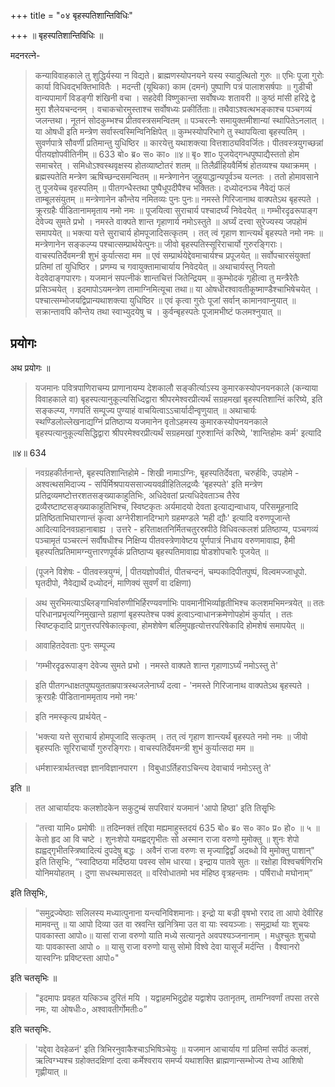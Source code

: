 +++
title = "०४ बृहस्पतिशान्तिविधिः"

+++
॥ बृहस्पतिशान्तिविधिः ॥

मदनरत्ने-

> कन्याविवाहकाले तु शुद्धिर्यस्या न विद्यते।
ब्राह्मणस्योपनयने यस्य स्यादुत्थितो गुरुः ॥
एभिः पूजा गुरोः कार्या विधिवद्भक्तिभावितैः ।
मदन्ती (यूथिका) काम (दमनं) पुष्पाणि पत्रं पालाशसर्षपाः ॥
गुडीची वान्यपामार्गं विडङ्गी शंखिनी वचा ।
सहदेवी विष्णुकान्ता सर्वोषध्यः शतावरी ॥
कुष्ठं मांसी हरिद्रे द्वे मुरा शैलेयचन्दनम् ।
वचाकचोरमुस्ताश्च सर्वोषध्यः प्रकीर्तिताः॥
तथैवाऽश्वत्थभङ्काश्च पञ्चगव्यं जलन्तथा।
नूतनं सोदकुम्भश्च प्रीतवस्त्रसमन्वितम् ॥
पञ्चरत्नैः समायुक्तमीशान्यां स्थापितेऽनलात् ।
या ओषधी इति मन्त्रेण सर्वास्त्वस्मिन्विनिक्षिपेत् ॥
कुम्भस्योपरिभागे तु स्थापयित्वा बृहस्पतिम् ।
सुवर्णपात्रे सौवर्णी प्रतिमान्तु युधिष्ठिर ॥
कारयेत्तु यथाशक्त्या वित्तशाठ्यविवर्जितः।
पीतवस्त्रयुगच्छन्नां पीतयज्ञोपवीतिनीम् ॥
633
बो० ब्र०
स० का०
॥४॥
बृ० शा०
> पूजयेद्गन्धपुष्पाद्यैस्ततो होम समाचरेत् ।
समिधोऽश्वस्थवृक्षस्य होतव्याष्टोतरं शतम् ॥
तिलैर्व्रीहियवैर्मिश्रं होतव्यश्च यथाक्रमम् ।
ब्रह्मस्पतेति मन्त्रेण ऋषिच्छन्दसमन्वितम् ॥
मन्त्रेणानेन जुहुयाद्धान्यपूर्वञ्च यत्नतः ।
ततो होमावसाने तु पूजयेच्च वृहस्पतिम् ॥
पीतगन्धैस्तथा पुष्पैधूपदीपैश्च भक्तितः।
दध्योदनञ्च नैवेद्यं फलं ताम्बूलसंयुतम् ॥
मन्त्रेणानेन कौन्तेय नमितव्यः पुनः पुनः॥
नमस्ते गिरिजानाथ वाक्पतेऽथ बृहस्पते ।
क्रूरग्रहैः पीडितानाममृताय नमो नमः ॥
पूजयित्वा सुराचार्य पश्चादर्घ्यं निवेदयेत् ॥
गम्भीरदृढरूपाङ्ग देवेज्य सुमते प्रभो ।
नमस्ते वाक्पते शान्त गृहाणार्य नमोऽस्तुते ॥
अर्घ्यं दत्त्वा सुरेज्यस्य जपहोमं समापयेत् ॥
भक्त्या यत्ते सुराचार्य होमपूजादिसत्कृतम् ।
तत् त्वं गृहाण शान्त्यर्थं बृहस्पते नमो नमः ॥
मन्त्रेणानेन सङ्कल्प्य पश्चात्सम्प्रार्थयेत्पुनः॥
जीवो बृहस्पतिस्सूरिराचार्यो गुरुरङ्गिराः।
वाचस्पतिर्देवमन्त्री शुभं कुर्यात्सदा मम ॥
एवं सम्प्रार्थयेद्देवमाचार्यश्च प्रपूजयेत् ॥
सर्वोपचारसंयुक्तां प्रतिमां तां युधिष्ठिर ।
प्रणम्य च गवायुक्तामाचार्याय निवेदयेत् ॥
अथाचार्यस्तु नियतो वेदवेदाङ्गपारगः।
यजमानं सपत्नीकं शान्तचित्तं जितेन्द्रियम् ॥
कुम्भोदकं गृहीत्वा तु मन्त्रैरेतैः प्रसिञ्चयेत् ।
इदमापोऽयमन्त्रेण तामाग्निमित्यूचा तथा॥
या ओषधीरश्वावतीकूष्माण्डैश्चाभिषेचयेत् ।
पश्चात्सम्भोजयद्विप्रान्यथाशक्त्या युधिष्ठिर ॥
एवं कृत्वा गुरोः पूजां सर्वान् कामानवाप्नुयात् ॥
सक्रान्तावपि कौन्तेय तथा स्वाभ्युदयेषु च ।
कुर्वन्बृहस्पतेः पूजामभीष्टं फलमश्नुयात् ॥

## प्रयोगः

अथ प्रयोगः ॥

> यजमानः पवित्रपाणिराचम्य प्राणानायम्य देशकालौ सङ्कीर्त्याऽस्य कुमारकस्योपनयनकाले (कन्याया विवाहकाले वा) बृहस्पत्यानुकूल्यसिध्दिद्वारा श्रीपरमेश्वरप्रीत्यर्थं सग्रहमखां बृहस्पतिशान्तिं करिष्ये, इति सङ्कल्प्य, गणपतिं सम्पूज्य पुण्याहं वाचयित्वाऽऽचार्यादीन्वृणुयात् ॥ अथाचार्यः स्थण्डिलोल्लेखनाद्यग्निं प्रतिष्ठाप्य यजमानेन वृतोऽहमस्य कुमारकस्योपनयनकाले बृहस्पत्यानुकूल्यसिद्धिद्वारा श्रीपरमेश्वरप्रीत्यर्थं सग्रहमखां गुरुशान्तिं करिष्ये, 'शान्तिहोमः कर्म' इत्यादि

॥४॥
634
> नवग्रहकीर्तनान्ते, बृहस्पतिशान्तिहोमे - शिखी नामाऽग्निः, बृहस्पतिर्देवता, चरुर्हविः, उपहोमे - अश्वत्थसमिदाज्य - सर्पिर्मिश्रपायससाज्ययवव्रीहितिलद्रव्यैः ‘बृहस्पते' इति मन्त्रेण प्रतिद्रव्यमष्टोत्तरशतसङ्ख्याकाहुतिभिः, अधिदेवतां प्रत्यधिदेवताञ्च तैरेव द्रव्यैरष्टाष्टसङ्ख्याकाहुतिभिश्च, स्विष्टकृतः अर्यमादयो देवता इत्याद्यन्वाधाय, परिसमूहनादि प्रतिष्ठिताभिघारणान्तं कृत्वा अग्नेरीशानदिग्भागे ग्रहमण्डले ‘मही द्यौः' इत्यादि वरुणपूजान्ते आदित्यादिनवग्रहानाबाह्य । उत्तरे - हरिताक्षतनिर्मितचतुरस्रपीठे विधिवत्कलशं प्रतिष्ठाप्य, पञ्चगव्यं पञ्चामृतं पञ्चरत्नं सर्वौषधीश्च निक्षिप्य पीतवस्त्रेणावेष्टय पूर्णपात्रं निधाय वरुणमावाह्य, हैमी बृहस्पतिप्रतिमामग्न्युत्तारणपूर्वकं प्रतिष्ठाप्य बृहस्पतिमावाह्य षोडशोपचारैः पूजयेत् ॥

> (पूजने विशेषः - पीतवस्त्रयुग्मं, | पीतयज्ञोपवीतं, पीतचन्दनं, चम्पकादिपीतपुष्पं, विल्वमज्जाधूपो. घृतदीपो, नैवेद्यार्थे दध्योदनं, माणिक्यं सुवर्णं वा दक्षिणा)

> अथ सुरभिमत्याऽब्लिङ्गाभिर्वारुणीभिर्हिरण्यवर्णाभिः पावमानीभिर्व्याहृतीभिश्च कलशमभिमन्त्रयेत् ॥ ततः परिधानप्रभृत्यग्निमुखान्ते ग्रहाणां बृहस्पतेश्च पक्वं हुत्वाऽन्वाधानक्रमेणोपहोमं कुर्यात् । ततः स्विष्टकृदादि प्रागुत्तरपरिषेकात्कृत्वा, होमशेषेण बलिमुपहृत्योत्तरपरिषेकादि होमशेषं समापयेत् ॥

> आवाहितदेवताः पुनः सम्पूज्य

> ‘गम्भीरदृढरूपाङ्ग देवेज्य सुमते प्रभो ।
नमस्ते वाक्पते शान्त गृहाणाऽर्घ्यं नमोऽस्तु ते'

> इति पीतगन्धाक्षतपुष्पयुतताम्रपात्रस्थजलेनार्घ्यं दत्वा -
'नमस्ते गिरिजानाथ वाक्पतेऽथ बृहस्पते ।
क्रूरग्रहैः पीडितानाममृताय नमो नमः'

> इति नमस्कृत्य प्रार्थयेत् -

> 'भक्त्या यत्ते सुराचार्य होमपूजादि सत्कृतम् ।
तत् त्वं गृहाण शान्त्यर्थं बृहस्पते नमो नमः ॥
जीवो बृहस्पतिः सूरिराचार्यो गुरुरङ्गिराः।
वाचस्पतिर्देवमन्त्री शुभं कुर्यात्सदा मम ॥

> धर्मशास्त्रार्थतत्त्वज्ञ ज्ञानविज्ञानपारग ।
विबुधाऽर्तिहराऽचिन्त्य देवाचार्य नमोऽस्तु ते'

इति ॥

> तत आचार्यादयः कलशोदकेन सकुटुम्बं सपरिवारं यजमानं 'आपो हिष्ठा' इति तिसृृभिः

> “तत्त्वा यामि० प्रमोषीः ॥ तदिम्नक्तं तद्दिवा मह्यमाहुस्तदयं
635
बो० ब्र०
स० का०
प्र० हो०
॥ ५ ॥
> केतो हृद आ वि चष्टे । शुनःशेपो यमह्वद्गृभीतः सो अस्मान राजा वरुणो मुमोक्तु ॥ शुनः शेपो ह्यह्वद्गृभीतस्त्रिष्वादित्यं दुपदेषु बद्धः । अवैनं राजा वरुणः स मृज्याद्विद्वाँ अदब्धो वि मुमोक्तु पाशान्" इति तिसृभिः, “स्वादिष्ठया मर्दिष्ठया पवस्व सोम धारया। इन्द्राय पातवे सुतः ॥ रक्षोहा विश्वचर्षणिरभि योनिमयोहतम् । दुणा सधस्थमासदत् ॥ वरिवोधातमो भव मंहिष्ठ वृत्रहन्तमः । पर्षिराधो मघोनाम्”

इति तिसृभिः,

> “समुद्रज्येष्ठाः सलिलस्य मध्यात्पुनाना यन्त्यनिविशमानाः। इन्द्रो या बज्री वृषभो रराद ता आपो देवीरिह मामवन्तु ॥ या आपो दिव्या उत वा स्रवन्ति खनित्रिमा उत वा याः स्वयञ्जाः। समुद्रार्था याः शुचयः पावकास्ता आपो०॥ यासां राजा वरुणो याति मध्ये सत्यानृते अवपश्यञ्जनानाम् । मधुश्चुतः शुचयो याः पावकास्ता
आपो ० ॥ यासु राजा वरुणो यासु सोमो विश्वे देवा यासूर्जं मर्दन्ति । वैश्वानरो यास्वग्निः प्रविष्टस्ता आपो०"

इति चतसृभिः ॥

> "इदमापः प्रवहत यत्किञ्च दुरितं मयि । यद्वाहमभिदुद्रोह यद्वाशेप उतानृतम्, तामग्निवर्णां तपसा तरसे नमः, या ओषधीः०, अश्वावतीर्गोमतीः०”

इति चतसृभिः.

> 'यद्देवा देवहेळनं' इति त्रिभिरनुवाकैश्चाऽभिषिञ्चेयुः ॥ यजमान आचार्याय गां प्रतिमां सपीठं कलशं, ऋत्विग्भ्यश्च ग्रहोक्तदक्षिणां दत्वा कर्मेश्वराय समर्प्य यथाशक्ति ब्राह्मणान्सम्भोज्य तेभ्य आशिषो गृह्णीयात् ॥
